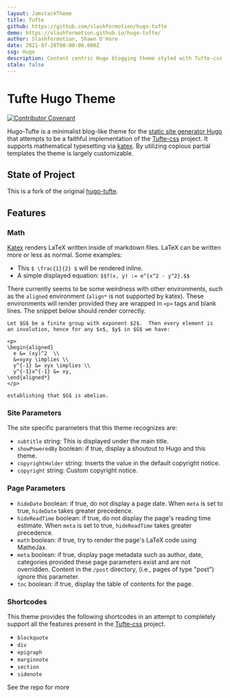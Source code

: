 ```yaml
---
layout: JamstackTheme
title: Tufte
github: https://github.com/slashformotion/hugo-tufte
demo: https://slashformotion.github.io/hugo-tufte/
author: Slashformotion, Shawn O'Hare
date: 2021-07-28T00:00:00.000Z
ssg: Hugo
description: Content centric Hugo blogging theme styled with Tufte-css.
stale: false
---
```


# Tufte Hugo Theme
[![Contributor Covenant](https://img.shields.io/badge/Contributor%20Covenant-2.0-4baaaa.svg)](code_of_conduct.md)

Hugo-Tufte is a minimalist blog-like theme for the
[static site generator Hugo](https://gohugo.io) that
attempts to be a faithful implementation of the
[Tufte-css](https://github.com/edwardtufte/tufte-css) project.
It supports mathematical typesetting via [katex](https://katex.org/).
By utilizing copious partial templates the theme is largely customizable.

## State of Project

This is a fork of the original [hugo-tufte](https://github.com/shawnohare/hugo-tufte). 

## Features

### Math

[Katex](https://katex.org/) renders LaTeX written inside of markdown files.  LaTeX can be
written more or less as normal.  Some examples:

- This `$ \frac{1}{2} $` will be rendered inline.
- A simple displayed equation: `$$f(x, y) := e^{x^2 - y^2}.$$`

There currently seems to be some weirdness with other environments,
such as the `aligned` environment (`align*` is not supported by katex).  These environments will render provided
they are wrapped in `<p>` tags and blank lines.  The snippet below should
render correctly.
```
Let $G$ be a finite group with exponent $2$.  Then every element is
an involution, hence for any $x$, $y$ in $G$ we have:

<p>
\begin{aligned}
  e &= (xy)^2  \\
  &=xyxy \implies \\
  y^{-1} &= xyx \implies \\
  y^{-1}x^{-1} &= xy,
\end{aligned*}
</p>

establishing that $G$ is abelian.
```

### Site Parameters

The site specific parameters that this theme recognizes are:

- `subtitle` string: This is displayed under the main title.
- `showPoweredBy` boolean: if true, display a shoutout to Hugo and this theme.
- `copyrightHolder` string: Inserts the value in the default copyright notice.
- `copyright` string: Custom copyright notice.

### Page Parameters

- `hideDate` boolean: if true, do not display a page date.  When `meta` is set to
  true, `hideDate` takes greater precedence.
- `hideReadTime` boolean: if true, do not display the page's reading time
  estimate.  When `meta` is set to true, `hideReadTime` takes greater precedence.
- `math` boolean: if true, try to render the page's LaTeX code using MatheJax.
- `meta` boolean: if true, display page metadata such as author, date, categories provided
  these page parameters exist and are not overridden.  Content in the `/post` directory,
  (i.e., pages of type "post") ignore this parameter.
- `toc` boolean: if true, display the table of contents for the page.

### Shortcodes

This theme provides the following shortcodes in an attempt to completely
support all the features present in the
[Tufte-css](https://github.com/edwardtufte/tufte-css) project.

- `blockquote`
- `div`
- `epigraph`
- `marginnote`
- `section`
- `sidenote`

See the repo for more

